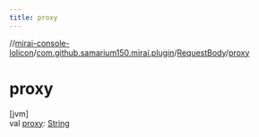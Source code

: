 ```yaml
---
title: proxy
---
```

//[mirai-console-lolicon](../../../index.html)/[com.github.samarium150.mirai.plugin](../index.html)/[RequestBody](index.html)/[proxy](proxy.html)



# proxy



[jvm]\
val [proxy](proxy.html): [String](https://kotlinlang.org/api/latest/jvm/stdlib/kotlin/-string/index.html)




